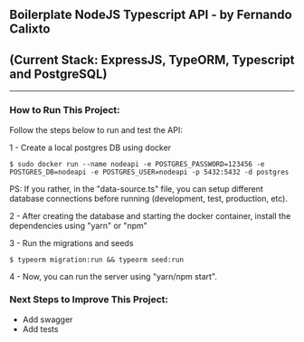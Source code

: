 ## Boilerplate NodeJS Typescript API - by Fernando Calixto
## (Current Stack: ExpressJS, TypeORM, Typescript and PostgreSQL)

--------------------------------------

### How to Run This Project:
Follow the steps below to run and test the API:

1 - Create a local postgres DB using docker

```
$ sudo docker run --name nodeapi -e POSTGRES_PASSWORD=123456 -e POSTGRES_DB=nodeapi -e POSTGRES_USER=nodeapi -p 5432:5432 -d postgres
```

PS: If you rather, in the "data-source.ts" file, you can setup different database connections before running (development, test, production, etc).

2 - After creating the database and starting the docker container, install the dependencies using "yarn" or "npm"

3 - Run the migrations and seeds

```
$ typeorm migration:run && typeorm seed:run
```

4 - Now, you can run the server using "yarn/npm start".

### Next Steps to Improve This Project:
- Add swagger
- Add tests
